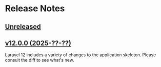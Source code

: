 # Release Notes

## [Unreleased](https://github.com/laravel/laravel/compare/v12.0.0...master)

## [v12.0.0 (2025-??-??)](https://github.com/laravel/laravel/compare/v11.0.2...v12.0.0)

Laravel 12 includes a variety of changes to the application skeleton. Please consult the diff to see what's new.
